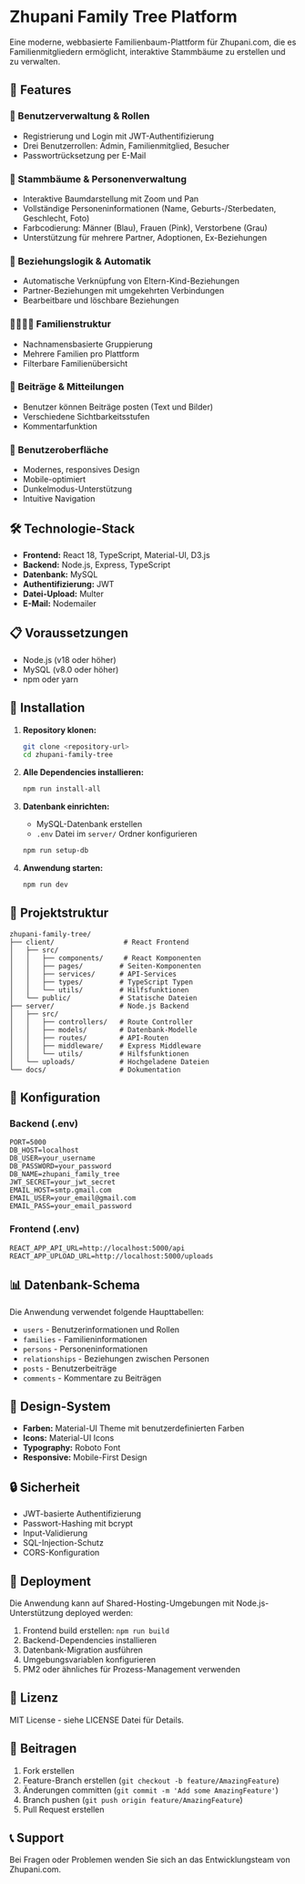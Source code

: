 # Zhupani Family Tree Platform

Eine moderne, webbasierte Familienbaum-Plattform für Zhupani.com, die es Familienmitgliedern ermöglicht, interaktive Stammbäume zu erstellen und zu verwalten.

## 🚀 Features

### 👥 Benutzerverwaltung & Rollen
- Registrierung und Login mit JWT-Authentifizierung
- Drei Benutzerrollen: Admin, Familienmitglied, Besucher
- Passwortrücksetzung per E-Mail

### 🌳 Stammbäume & Personenverwaltung
- Interaktive Baumdarstellung mit Zoom und Pan
- Vollständige Personeninformationen (Name, Geburts-/Sterbedaten, Geschlecht, Foto)
- Farbcodierung: Männer (Blau), Frauen (Pink), Verstorbene (Grau)
- Unterstützung für mehrere Partner, Adoptionen, Ex-Beziehungen

### 🔗 Beziehungslogik & Automatik
- Automatische Verknüpfung von Eltern-Kind-Beziehungen
- Partner-Beziehungen mit umgekehrten Verbindungen
- Bearbeitbare und löschbare Beziehungen

### 👨‍👩‍👧‍👦 Familienstruktur
- Nachnamensbasierte Gruppierung
- Mehrere Familien pro Plattform
- Filterbare Familienübersicht

### 📝 Beiträge & Mitteilungen
- Benutzer können Beiträge posten (Text und Bilder)
- Verschiedene Sichtbarkeitsstufen
- Kommentarfunktion

### 📱 Benutzeroberfläche
- Modernes, responsives Design
- Mobile-optimiert
- Dunkelmodus-Unterstützung
- Intuitive Navigation

## 🛠️ Technologie-Stack

- **Frontend:** React 18, TypeScript, Material-UI, D3.js
- **Backend:** Node.js, Express, TypeScript
- **Datenbank:** MySQL
- **Authentifizierung:** JWT
- **Datei-Upload:** Multer
- **E-Mail:** Nodemailer

## 📋 Voraussetzungen

- Node.js (v18 oder höher)
- MySQL (v8.0 oder höher)
- npm oder yarn

## 🚀 Installation

1. **Repository klonen:**
   ```bash
   git clone <repository-url>
   cd zhupani-family-tree
   ```

2. **Alle Dependencies installieren:**
   ```bash
   npm run install-all
   ```

3. **Datenbank einrichten:**
   - MySQL-Datenbank erstellen
   - `.env` Datei im `server/` Ordner konfigurieren
   ```bash
   npm run setup-db
   ```

4. **Anwendung starten:**
   ```bash
   npm run dev
   ```

## 📁 Projektstruktur

```
zhupani-family-tree/
├── client/                 # React Frontend
│   ├── src/
│   │   ├── components/     # React Komponenten
│   │   ├── pages/         # Seiten-Komponenten
│   │   ├── services/      # API-Services
│   │   ├── types/         # TypeScript Typen
│   │   └── utils/         # Hilfsfunktionen
│   └── public/            # Statische Dateien
├── server/                # Node.js Backend
│   ├── src/
│   │   ├── controllers/   # Route Controller
│   │   ├── models/        # Datenbank-Modelle
│   │   ├── routes/        # API-Routen
│   │   ├── middleware/    # Express Middleware
│   │   └── utils/         # Hilfsfunktionen
│   └── uploads/           # Hochgeladene Dateien
└── docs/                  # Dokumentation
```

## 🔧 Konfiguration

### Backend (.env)
```env
PORT=5000
DB_HOST=localhost
DB_USER=your_username
DB_PASSWORD=your_password
DB_NAME=zhupani_family_tree
JWT_SECRET=your_jwt_secret
EMAIL_HOST=smtp.gmail.com
EMAIL_USER=your_email@gmail.com
EMAIL_PASS=your_email_password
```

### Frontend (.env)
```env
REACT_APP_API_URL=http://localhost:5000/api
REACT_APP_UPLOAD_URL=http://localhost:5000/uploads
```

## 📊 Datenbank-Schema

Die Anwendung verwendet folgende Haupttabellen:
- `users` - Benutzerinformationen und Rollen
- `families` - Familieninformationen
- `persons` - Personeninformationen
- `relationships` - Beziehungen zwischen Personen
- `posts` - Benutzerbeiträge
- `comments` - Kommentare zu Beiträgen

## 🎨 Design-System

- **Farben:** Material-UI Theme mit benutzerdefinierten Farben
- **Icons:** Material-UI Icons
- **Typography:** Roboto Font
- **Responsive:** Mobile-First Design

## 🔒 Sicherheit

- JWT-basierte Authentifizierung
- Passwort-Hashing mit bcrypt
- Input-Validierung
- SQL-Injection-Schutz
- CORS-Konfiguration

## 🚀 Deployment

Die Anwendung kann auf Shared-Hosting-Umgebungen mit Node.js-Unterstützung deployed werden:

1. Frontend build erstellen: `npm run build`
2. Backend-Dependencies installieren
3. Datenbank-Migration ausführen
4. Umgebungsvariablen konfigurieren
5. PM2 oder ähnliches für Prozess-Management verwenden

## 📝 Lizenz

MIT License - siehe LICENSE Datei für Details.

## 🤝 Beitragen

1. Fork erstellen
2. Feature-Branch erstellen (`git checkout -b feature/AmazingFeature`)
3. Änderungen committen (`git commit -m 'Add some AmazingFeature'`)
4. Branch pushen (`git push origin feature/AmazingFeature`)
5. Pull Request erstellen

## 📞 Support

Bei Fragen oder Problemen wenden Sie sich an das Entwicklungsteam von Zhupani.com.
